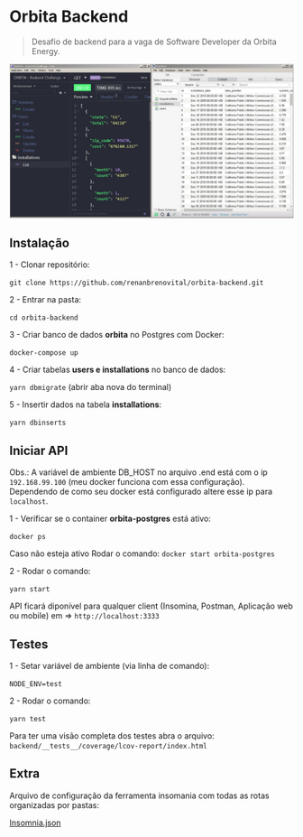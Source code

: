 # Orbita Backend

> Desafio de backend para a vaga de Software Developer da Orbita Energy.

![](header.jpg)

## Instalação

1 - Clonar repositório:

`git clone https://github.com/renanbrenovital/orbita-backend.git`

2 - Entrar na pasta:

`cd orbita-backend`

3 - Criar banco de dados **orbita** no Postgres com Docker:

`docker-compose up`

4 - Criar tabelas **users e installations** no banco de dados:

`yarn dbmigrate` (abrir aba nova do terminal)

5 - Insertir dados na tabela **installations**:

`yarn dbinserts`

## Iniciar API

Obs.: A variável de ambiente DB_HOST no arquivo .end está com o ip `192.168.99.100` (meu docker funciona com essa configuração).
Dependendo de como seu docker está configurado altere esse ip para `localhost`.

1 - Verificar se o container **orbita-postgres** está ativo:

`docker ps`

Caso não esteja ativo Rodar o comando: `docker start orbita-postgres`

2 - Rodar o comando:

`yarn start`

API ficará diponível para qualquer client (Insomina, Postman, Aplicação web ou mobile) em => `http://localhost:3333`

## Testes

1 - Setar variável de ambiente (via linha de comando):

`NODE_ENV=test`

2 - Rodar o comando:

`yarn test`

Para ter uma visão completa dos testes abra o arquivo: `backend/__tests__/coverage/lcov-report/index.html`

## Extra

Arquivo de configuração da ferramenta insomania com todas as rotas organizadas por pastas:

[Insomnia.json](https://github.com/renanbrenovital/orbita-backend/blob/master/Insomnia.json)
